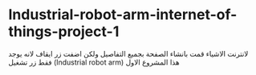 # Industrial-robot-arm-internet-of-things-project-1
لانترنت الاشياء قمت بانشاء الصفحة بجميع التفاصيل ولكن اضفت زر ايقاف لانه يوجد فقط زر تشغيل (Industrial robot arm) هذا المشروع الاول 
